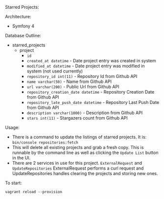 Starred Projects:

Architecture:
- Symfony 4

Database Outline:
- starred_projects
  - project
    - ``` id ```
    - ``` created_at datetime ``` - Date project entry was created in system
    - ``` modified_at datetime ``` - Date project entry was modified in system (not used currently)
    - ``` repository_id int(11) ``` - Repository Id from Github API
    - ``` name varchar(50) ``` - Name from Github API
    - ``` url varchar(200) ``` - Public Url from Github API
    - ``` repository_creation_date datetime ``` - Repository Creation Date from Github API
    - ``` repository_late_push_date datetime ``` - Repository Last Push Date from Github API
    - ``` description varchar(1000) ``` - Description from Github API
    - ``` stars int(11) ``` - Stargazers count from Github API

Usage:
- There is a command to update the listings of starred projects. It is: ``` bin/console repositories:fetch ``` 
- This will delete all existing projects and grab a fresh copy. This is runnable by the command line as well as clicking the `Update List` button in the UI.
- There are 2 services in use for this project. ``` ExternalRequest ``` and ``` UpdateRepositories ``` ExternalRequest performs a curl request and UpdateRepositories handles clearing the projects and storing new ones.

To start:

``` vagrant reload --provision ```
